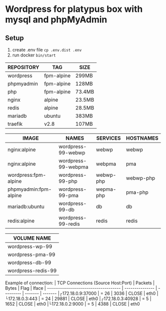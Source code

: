 # Wordpress for platypus box with mysql and phpMyAdmin

## Setup
1) create .env file ```cp .env.dist .env```
2) run docker ```bin/start```


| REPOSITORY       |  TAG         | SIZE
| ---------------- | ------------ | -------
| wordpress        | fpm-alpine   | 299MB
| phpmyadmin       | fpm-alpine   | 128MB
| php              | fpm-alpine   | 73.4MB
| nginx            | alpine       | 23.5MB
| redis            | alpine       | 28.5MB
| mariadb          | ubuntu       | 383MB
| traefik          | v2.8         | 107MB


| IMAGE                 | NAMES                | SERVICES    | HOSTNAMES
| --------------------- | -------------------- | ----------- | ----------
| nginx:alpine          | wordpress-99-webwp   | webwp       | webwp
| nginx:alpine          | wordpress-99-webpma  | webpma      | pma
| wordpress:fpm-alpine  | wordpress-99-php     | webwp-php   | webwp-php
| phpmyadmin:fpm-alpine | wordpress-99-pma     | wepma-php   | pma-php
| mariadb:ubuntu        | wordpress-99-db      | db          | db
| redis:alpine          | wordpress-99-redis   | redis       | redis


| VOLUME NAME
| --------------------
| wordpress-wp-99
| wordpress-pma-99
| wordpress-db-99
| wordpress-redis-99


Example of connection:
| TCP Connections (Source Host:Port)    |      Packets    |    Bytes  |  Flag   |  Iface
| ------------------------------------- | --------------- | --------- | ------- | -------
|┌172.18.0.9:37000                      |    =       26   |     3036  |  CLOSE  |  eth0
|└172.18.0.3:443                        |    =       24   |    29881  |  CLOSE  |  eth0
|┌172.18.0.3:40928                      |    =        5   |     1652  |  CLOSE  |  eth0
|└172.18.0.2:9000                       |    =        5   |     4388  |  CLOSE  |  eth0

